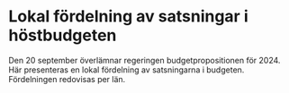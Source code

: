 # Lokal fördelning av satsningar i höstbudgeten

Den 20 september överlämnar regeringen budgetpropositionen för 2024. Här presenteras en lokal fördelning av satsningarna i budgeten. Fördelningen redovisas per län.

